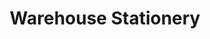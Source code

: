 ---
title: "Warehouse Stationery"
url: /christchurch/warehouse-stationery-buckleys-road/
shop: Schreibwaren
---